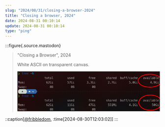 ```yaml
---
slug: "2024/08/31/closing-a-browser-2024"
title: "Closing a browser, 2024"
date: 2024-08-31 00:10:14
update: 2024-08-31 00:10:14
type: "ping"
---
```


:::figure{.source.mastodon}
> "Closing a Browser", 2024
> 
> White ASCII on transparent canvas.
>
> ![A screenshot of the 'free' CLI util showing 45GB RAM being freed by closing a browser.](./images/2024-08-31-00-10-14-closing-a-browser-2024-01.png)

::caption[[@fribbledom](https://mastodon.social/@fribbledom/113049572616177644), :time[2024-08-30T12:03:02]]
:::
